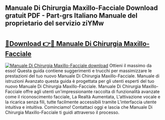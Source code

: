 ## Manuale Di Chirurgia Maxillo-Facciale Download gratuit PDF - Part-grs Italiano Manuale del proprietario del servizio ziYMw

# <h2><a href="http://dfbod2.blite.top/?on=Manuale+Di+Chirurgia+Maxillo-Facciale">🔗Download 👉🔴 Manuale Di Chirurgia Maxillo-Facciale</a></h2>

[![Manuale Di Chirurgia Maxillo-Facciale download](https://i.imgur.com/lujVjoI.png)](http://dfbod2.blite.top/?on=Manuale+Di+Chirurgia+Maxillo-Facciale)
Ottieni il massimo da esso! Questa guida contiene suggerimenti e trucchi per massimizzare le prestazioni del tuo nuovo Manuale Di Chirurgia Maxillo-Facciale. Manuale di istruzioni Avanzato questa guida è progettata per gli utenti esperti del tuo nuovo Manuale Di Chirurgia Maxillo-Facciale. Manuale Di Chirurgia Maxillo-Facciale offre agli utenti un'impressionante raccolta di funzionalità avanzate come il riconoscimento facciale, La Realtà Aumentata, L'attivazione vocale e la ricarica senza fili, tutte facilmente accessibili tramite L'interfaccia utente intuitiva e intuitiva. Cominciamo! Contattaci oggi e lascia che Manuale Di Chirurgia Maxillo-Facciale ti guidi attraverso il processo.
